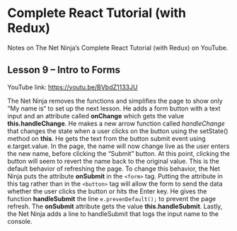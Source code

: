 # Complete React Tutorial (with Redux)

Notes on The Net Ninja’s Complete React Tutorial (with Redux) on YouTube.

## Lesson 9 – Intro to Forms

YouTube link: https://youtu.be/BVbdZ1133JU

The Net Ninja removes the functions and simplifies the page to show only “My name is“ to set up the next lesson. He adds a form button with a text input and an attribute called __onChange__ which gets the value __this.handleChange__. He makes a new arrow function called _handleChange_ that changes the state when a user clicks on the button using the setState() method on __this__. He gets the text from the button submit event using e.target.value. In the page, the name will now change live as the user enters the new name, before clicking the “Submit” button. At this point, clicking the button will seem to revert the name back to the original value. This is the default behavior of refreshing the page. To change this behavior, the Net Ninja puts the attribute __onSubmit__ in the `<form>` tag. Putting the attribute in this tag rather than in the `<button>` tag will allow the form to send the data whether the user clicks the button or hits the Enter key. He gives the function __handleSubmit__ the line `e.prevenDefault();` to prevent the page refresh. The __onSubmit__ attribute gets the value __this.handleSubmit__. Lastly, the Net Ninja adds a line to handleSubmit that logs the input name to the console.